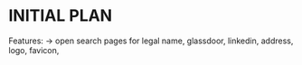 # INITIAL PLAN

Features:
-> open search pages for legal name, glassdoor, linkedin, address, logo, favicon, 